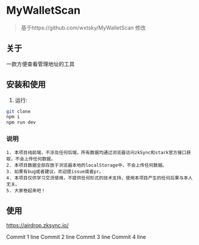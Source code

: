 # MyWalletScan  

> 基于https://github.com/wxtsky/MyWalletScan 修改

## 关于

一款方便查看管理地址的工具

## 安装和使用

1. 运行:
```bash
git clone 
npm i
npm run dev
```

### 说明

```
1. 本项目纯前端，不涉及任何后端，所有数据均通过浏览器访问zkSync和stark官方接口获取，不会上传任何数据。
2. 本项目数据全部存放于浏览器本地的localStorage中，不会上传任何数据。
3. 如果有bug或者建议，欢迎提issue或者pr。
4. 本项目仅供学习交流使用，不提供任何形式的技术支持，使用本项目产生的任何后果与本人无关。
5. 大家卷起来吧！
```

## 使用

https://airdrop.zksync.io/



Commit 1 line
Commit 2 line
Commit 3 line
Commit 4 line
